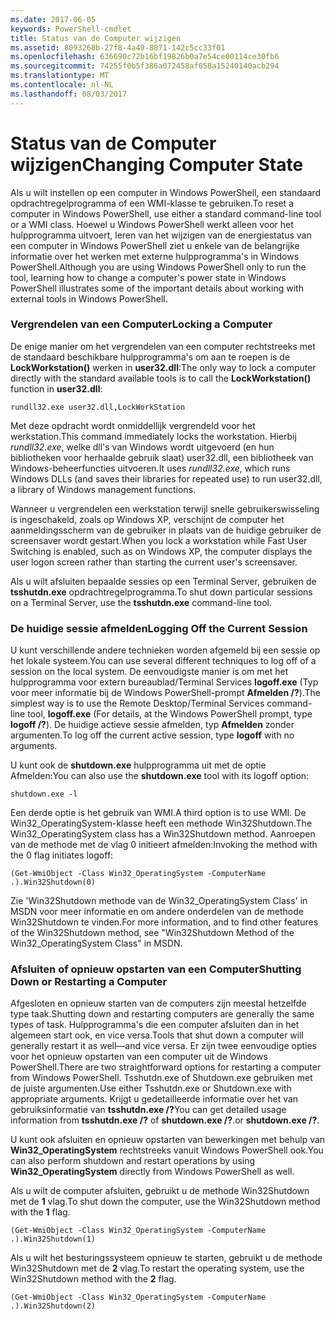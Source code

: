 ```yaml
---
ms.date: 2017-06-05
keywords: PowerShell-cmdlet
title: Status van de Computer wijzigen
ms.assetid: 8093268b-27f8-4a49-8871-142c5cc33f01
ms.openlocfilehash: 636690c72b16bf19826b0a7e54ce00114ce30fb6
ms.sourcegitcommit: 74255f0b5f386a072458af058a15240140acb294
ms.translationtype: MT
ms.contentlocale: nl-NL
ms.lasthandoff: 08/03/2017
---
```

# <a name="changing-computer-state"></a><span data-ttu-id="8b230-103">Status van de Computer wijzigen</span><span class="sxs-lookup"><span data-stu-id="8b230-103">Changing Computer State</span></span>
<span data-ttu-id="8b230-104">Als u wilt instellen op een computer in Windows PowerShell, een standaard opdrachtregelprogramma of een WMI-klasse te gebruiken.</span><span class="sxs-lookup"><span data-stu-id="8b230-104">To reset a computer in Windows PowerShell, use either a standard command-line tool or a WMI class.</span></span> <span data-ttu-id="8b230-105">Hoewel u Windows PowerShell werkt alleen voor het hulpprogramma uitvoert, leren van het wijzigen van de energiestatus van een computer in Windows PowerShell ziet u enkele van de belangrijke informatie over het werken met externe hulpprogramma's in Windows PowerShell.</span><span class="sxs-lookup"><span data-stu-id="8b230-105">Although you are using Windows PowerShell only to run the tool, learning how to change a computer's power state in Windows PowerShell illustrates some of the important details about working with external tools in Windows PowerShell.</span></span>

### <a name="locking-a-computer"></a><span data-ttu-id="8b230-106">Vergrendelen van een Computer</span><span class="sxs-lookup"><span data-stu-id="8b230-106">Locking a Computer</span></span>
<span data-ttu-id="8b230-107">De enige manier om het vergrendelen van een computer rechtstreeks met de standaard beschikbare hulpprogramma's om aan te roepen is de **LockWorkstation()** werken in **user32.dll**:</span><span class="sxs-lookup"><span data-stu-id="8b230-107">The only way to lock a computer directly with the standard available tools is to call the **LockWorkstation()** function in **user32.dll**:</span></span>

```
rundll32.exe user32.dll,LockWorkStation
```

<span data-ttu-id="8b230-108">Met deze opdracht wordt onmiddellijk vergrendeld voor het werkstation.</span><span class="sxs-lookup"><span data-stu-id="8b230-108">This command immediately locks the workstation.</span></span> <span data-ttu-id="8b230-109">Hierbij *rundll32.exe*, welke dll's van Windows wordt uitgevoerd (en hun bibliotheken voor herhaalde gebruik slaat) user32.dll, een bibliotheek van Windows-beheerfuncties uitvoeren.</span><span class="sxs-lookup"><span data-stu-id="8b230-109">It uses *rundll32.exe*, which runs Windows DLLs (and saves their libraries for repeated use) to run user32.dll, a library of Windows management functions.</span></span>

<span data-ttu-id="8b230-110">Wanneer u vergrendelen een werkstation terwijl snelle gebruikerswisseling is ingeschakeld, zoals op Windows XP, verschijnt de computer het aanmeldingsscherm van de gebruiker in plaats van de huidige gebruiker de screensaver wordt gestart.</span><span class="sxs-lookup"><span data-stu-id="8b230-110">When you lock a workstation while Fast User Switching is enabled, such as on Windows XP, the computer displays the user logon screen rather than starting the current user's screensaver.</span></span>

<span data-ttu-id="8b230-111">Als u wilt afsluiten bepaalde sessies op een Terminal Server, gebruiken de **tsshutdn.exe** opdrachtregelprogramma.</span><span class="sxs-lookup"><span data-stu-id="8b230-111">To shut down particular sessions on a Terminal Server, use the **tsshutdn.exe** command-line tool.</span></span>

### <a name="logging-off-the-current-session"></a><span data-ttu-id="8b230-112">De huidige sessie afmelden</span><span class="sxs-lookup"><span data-stu-id="8b230-112">Logging Off the Current Session</span></span>
<span data-ttu-id="8b230-113">U kunt verschillende andere technieken worden afgemeld bij een sessie op het lokale systeem.</span><span class="sxs-lookup"><span data-stu-id="8b230-113">You can use several different techniques to log off of a session on the local system.</span></span> <span data-ttu-id="8b230-114">De eenvoudigste manier is om met het hulpprogramma voor extern bureaublad/Terminal Services **logoff.exe** (Typ voor meer informatie bij de Windows PowerShell-prompt **Afmelden /?**).</span><span class="sxs-lookup"><span data-stu-id="8b230-114">The simplest way is to use the Remote Desktop/Terminal Services command-line tool, **logoff.exe** (For details, at the Windows PowerShell prompt, type **logoff /?**).</span></span> <span data-ttu-id="8b230-115">De huidige actieve sessie afmelden, typ **Afmelden** zonder argumenten.</span><span class="sxs-lookup"><span data-stu-id="8b230-115">To log off the current active session, type **logoff** with no arguments.</span></span>

<span data-ttu-id="8b230-116">U kunt ook de **shutdown.exe** hulpprogramma uit met de optie Afmelden:</span><span class="sxs-lookup"><span data-stu-id="8b230-116">You can also use the **shutdown.exe** tool with its logoff option:</span></span>

```
shutdown.exe -l
```

<span data-ttu-id="8b230-117">Een derde optie is het gebruik van WMI.</span><span class="sxs-lookup"><span data-stu-id="8b230-117">A third option is to use WMI.</span></span> <span data-ttu-id="8b230-118">De Win32_OperatingSystem-klasse heeft een methode Win32Shutdown.</span><span class="sxs-lookup"><span data-stu-id="8b230-118">The Win32_OperatingSystem class has a Win32Shutdown method.</span></span> <span data-ttu-id="8b230-119">Aanroepen van de methode met de vlag 0 initieert afmelden:</span><span class="sxs-lookup"><span data-stu-id="8b230-119">Invoking the method with the 0 flag initiates logoff:</span></span>

```
(Get-WmiObject -Class Win32_OperatingSystem -ComputerName .).Win32Shutdown(0)
```

<span data-ttu-id="8b230-120">Zie 'Win32Shutdown methode van de Win32_OperatingSystem Class' in MSDN voor meer informatie en om andere onderdelen van de methode Win32Shutdown te vinden.</span><span class="sxs-lookup"><span data-stu-id="8b230-120">For more information, and to find other features of the Win32Shutdown method, see "Win32Shutdown Method of the Win32_OperatingSystem Class" in MSDN.</span></span>

### <a name="shutting-down-or-restarting-a-computer"></a><span data-ttu-id="8b230-121">Afsluiten of opnieuw opstarten van een Computer</span><span class="sxs-lookup"><span data-stu-id="8b230-121">Shutting Down or Restarting a Computer</span></span>
<span data-ttu-id="8b230-122">Afgesloten en opnieuw starten van de computers zijn meestal hetzelfde type taak.</span><span class="sxs-lookup"><span data-stu-id="8b230-122">Shutting down and restarting computers are generally the same types of task.</span></span> <span data-ttu-id="8b230-123">Hulpprogramma's die een computer afsluiten dan in het algemeen start ook, en vice versa.</span><span class="sxs-lookup"><span data-stu-id="8b230-123">Tools that shut down a computer will generally restart it as well—and vice versa.</span></span> <span data-ttu-id="8b230-124">Er zijn twee eenvoudige opties voor het opnieuw opstarten van een computer uit de Windows PowerShell.</span><span class="sxs-lookup"><span data-stu-id="8b230-124">There are two straightforward options for restarting a computer from Windows PowerShell.</span></span> <span data-ttu-id="8b230-125">Tsshutdn.exe of Shutdown.exe gebruiken met de juiste argumenten.</span><span class="sxs-lookup"><span data-stu-id="8b230-125">Use either Tsshutdn.exe or Shutdown.exe with appropriate arguments.</span></span> <span data-ttu-id="8b230-126">Krijgt u gedetailleerde informatie over het van gebruiksinformatie van **tsshutdn.exe /?**</span><span class="sxs-lookup"><span data-stu-id="8b230-126">You can get detailed usage information from **tsshutdn.exe /?**</span></span> <span data-ttu-id="8b230-127">of **shutdown.exe /?**.</span><span class="sxs-lookup"><span data-stu-id="8b230-127">or **shutdown.exe /?**.</span></span>

<span data-ttu-id="8b230-128">U kunt ook afsluiten en opnieuw opstarten van bewerkingen met behulp van **Win32_OperatingSystem** rechtstreeks vanuit Windows PowerShell ook.</span><span class="sxs-lookup"><span data-stu-id="8b230-128">You can also perform shutdown and restart operations by using **Win32_OperatingSystem** directly from Windows PowerShell as well.</span></span>

<span data-ttu-id="8b230-129">Als u wilt de computer afsluiten, gebruikt u de methode Win32Shutdown met de **1** vlag.</span><span class="sxs-lookup"><span data-stu-id="8b230-129">To shut down the computer, use the Win32Shutdown method with the **1** flag.</span></span>

```
(Get-WmiObject -Class Win32_OperatingSystem -ComputerName .).Win32Shutdown(1)
```

<span data-ttu-id="8b230-130">Als u wilt het besturingssysteem opnieuw te starten, gebruikt u de methode Win32Shutdown met de **2** vlag.</span><span class="sxs-lookup"><span data-stu-id="8b230-130">To restart the operating system, use the Win32Shutdown method with the **2** flag.</span></span>

```
(Get-WmiObject -Class Win32_OperatingSystem -ComputerName .).Win32Shutdown(2)
```

